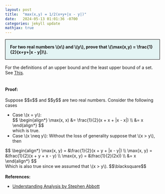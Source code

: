 ```yaml
---
layout: post
title:  "max(x,y) = 1/2(x+y+|x - y|)"
date:   2024-05-13 01:01:36 -0700
categories: jekyll update
mathjax: true
---
```

<div style="background-color: #E3F4F4; padding: 15px 15px 15px 15px; border:1px solid black;">
  <b>For two real numbers \(x\) and \(y\), prove that \(\max(x,y) = \frac{1}{2}(x+y+|x - y|)\).</b>
</div>
<br>
For the definitions of an upper bound and the least upper bound of a set. See <a href="https://strncat.github.io/jekyll/update/2024/05/03/analysis-set-bounded.html">This</a>.
<br>
<br>
<h4><b>Proof:</b></h4>
Suppose $$x$$ and $$y$$ are two real numbers. Consider the following cases
<ul>
	<li>Case \(x = y\):</li>
<div>
$$
\begin{align*}
\max(x, x) &= \frac{1}{2}(x + x + |x - x|) \\
&= x
\end{align*}
$$
</div>
which is true.
	<li>Case \(x \neq y\): Without the loss of generality suppose that \(x > y\), then</li>
</ul>
<div>
$$
\begin{align*}
\max{x, y} = &\frac{1}{2}(x + y + |x - y|) \\
\max{x, y} = &\frac{1}{2}(x + y + x - y) \\
\max{x, y} = &\frac{1}{2}(2x)) \\
&= x
\end{align*}
$$
</div>
Which is also true since we assumed that \(x > y\).
$$\blacksquare$$
<br>
<br>
<!------------------------------------------------------------------------------------>
<b>References:</b>
<ul>
<li><a href="https://www.amazon.com/Understanding-Analysis-Undergraduate-Texts-Mathematics/dp/1493927116">Understanding Analysis by Stephen Abbott</a></li>
</ul>